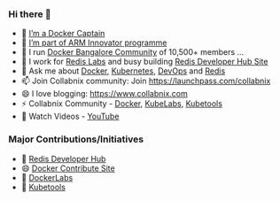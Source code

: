 ### Hi there 👋

<!--
**ajeetraina/ajeetraina** is a ✨ _special_ ✨ repository because its `README.md` (this file) appears on your GitHub profile.

Here are some ideas to get you started:

- 🔭 I’m currently working on ...
- 🌱 I’m currently learning ...
- 👯 I’m looking to collaborate on ...
- 🤔 I’m looking for help with ...
- 💬 Ask me about ...
- 📫 How to reach me: ...
- 😄 Pronouns: ...
- ⚡ Fun fact: ...
-->

- 🔭 [I’m a Docker Captain](https://www.docker.com/captains/ajeet-singh-raina)
- 🌱 [I’m part of ARM Innovator programme](https://community.arm.com/innovation/b/blog/posts/arm-innovator-spotlight-ajeet-raina)
- 👯 I run [Docker Bangalore Community](https://meetup.com/Docker-Bangalore) of 10,500+ members ...
- 🤔 I work for [Redis Labs](https://redislabs.com/blog/author/ajeet-raina/) and busy building [Redis Developer Hub Site](https://developer.redislabs.com) 
- 💬 Ask me about [Docker](https://dockerlabs.collabnix.com), [Kubernetes](https://kubelabs.collabnix.com), [DevOps](https://collabnix.netlify.app/docs/devops/) and [Redis](https://redisplanet.collabnix.com) 
- 📫 Join Collabnix community: Join https://launchpass.com/collabnix
- 😄 I love blogging: https://www.collabnix.com
- ⚡ Collabnix Community - [Docker](https://dockerlabs.collabnix.com), [KubeLabs](https://kubelabs.collabnix.com), [Kubetools](https://kubetools.collabnix.com)
- 👯 Watch Videos - [YouTube](https://youtube.com/c/Collabnix)


### Major Contributions/Initiatives

- 💬 [Redis Developer Hub](https://developer.redislabs.com)
- 😄 [Docker Contribute Site](httpS://contribute.docker.com)
- 🌱 [DockerLabs](https://dockerlabs.collabnix.com)
- 🔭 [Kubetools](https://kubetools.collabnix.com)




